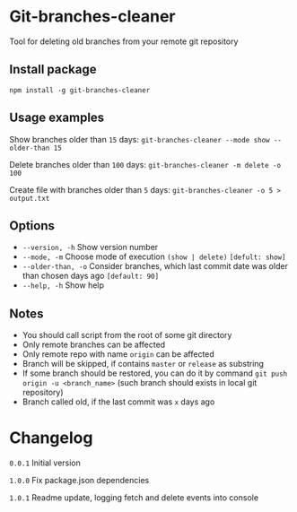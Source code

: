 # Git-branches-cleaner
Tool for deleting old branches from your remote git repository

## Install package
`npm install -g git-branches-cleaner`

## Usage examples
Show branches older than `15` days: `git-branches-cleaner --mode show --older-than 15`

Delete branches older than `100` days: `git-branches-cleaner -m delete -o 100`

Create file with branches older than `5` days: `git-branches-cleaner -o 5 > output.txt`

## Options
* `--version, -h` Show version number
* `--mode, -m` Choose mode of execution `(show | delete)` `[defult: show]`
* `--older-than, -o` Consider branches, which last commit date was older than chosen days ago `[default: 90]`
* `--help, -h` Show help

## Notes
* You should call script from the root of some git directory
* Only remote branches can be affected
* Only remote repo with name `origin` can be affected
* Branch will be skipped, if contains `master` or `release` as substring
* If some branch should be restored, you can do it by command `git push origin -u <branch_name>` (such branch should exists in local git repository)
* Branch called old, if the last commit was `x` days ago

# Changelog
`0.0.1` Initial version

`1.0.0` Fix package.json dependencies

`1.0.1` Readme update, logging fetch and delete events into console